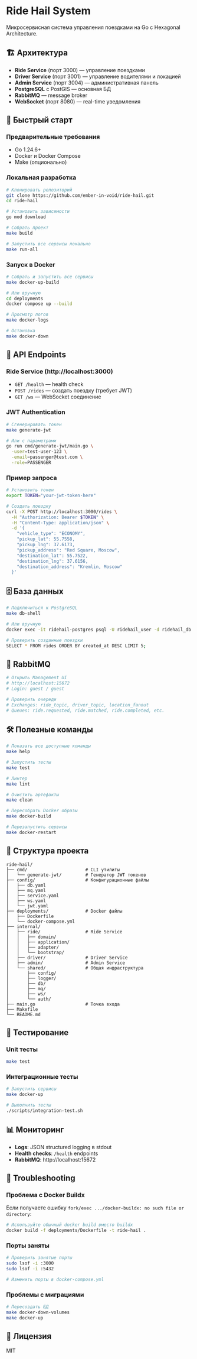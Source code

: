 # Ride Hail System

Микросервисная система управления поездками на Go с Hexagonal Architecture.

## 🏗️ Архитектура

- **Ride Service** (порт 3000) — управление поездками
- **Driver Service** (порт 3001) — управление водителями и локацией
- **Admin Service** (порт 3004) — административная панель
- **PostgreSQL** с PostGIS — основная БД
- **RabbitMQ** — message broker
- **WebSocket** (порт 8080) — real-time уведомления

## 🚀 Быстрый старт

### Предварительные требования

- Go 1.24.6+
- Docker и Docker Compose
- Make (опционально)

### Локальная разработка

```bash
# Клонировать репозиторий
git clone https://github.com/ember-in-void/ride-hail.git
cd ride-hail

# Установить зависимости
go mod download

# Собрать проект
make build

# Запустить все сервисы локально
make run-all
```

### Запуск в Docker

```bash
# Собрать и запустить все сервисы
make docker-up-build

# Или вручную
cd deployments
docker compose up --build

# Просмотр логов
make docker-logs

# Остановка
make docker-down
```

## 📡 API Endpoints

### Ride Service (http://localhost:3000)

- `GET /health` — health check
- `POST /rides` — создать поездку (требует JWT)
- `GET /ws` — WebSocket соединение

### JWT Authentication

```bash
# Сгенерировать токен
make generate-jwt

# Или с параметрами
go run cmd/generate-jwt/main.go \
  -user=test-user-123 \
  -email=passenger@test.com \
  -role=PASSENGER
```

### Пример запроса

```bash
# Установить токен
export TOKEN="your-jwt-token-here"

# Создать поездку
curl -X POST http://localhost:3000/rides \
  -H "Authorization: Bearer $TOKEN" \
  -H "Content-Type: application/json" \
  -d '{
    "vehicle_type": "ECONOMY",
    "pickup_lat": 55.7558,
    "pickup_lng": 37.6173,
    "pickup_address": "Red Square, Moscow",
    "destination_lat": 55.7522,
    "destination_lng": 37.6156,
    "destination_address": "Kremlin, Moscow"
  }'
```

## 🗄️ База данных

```bash
# Подключиться к PostgreSQL
make db-shell

# Или вручную
docker exec -it ridehail-postgres psql -U ridehail_user -d ridehail_db

# Проверить созданные поездки
SELECT * FROM rides ORDER BY created_at DESC LIMIT 5;
```

## 🐰 RabbitMQ

```bash
# Открыть Management UI
# http://localhost:15672
# Login: guest / guest

# Проверить очереди
# Exchanges: ride_topic, driver_topic, location_fanout
# Queues: ride.requested, ride.matched, ride.completed, etc.
```

## 🛠️ Полезные команды

```bash
# Показать все доступные команды
make help

# Запустить тесты
make test

# Линтер
make lint

# Очистить артефакты
make clean

# Пересобрать Docker образы
make docker-build

# Перезапустить сервисы
make docker-restart
```

## 📝 Структура проекта

```
ride-hail/
├── cmd/                      # CLI утилиты
│   └── generate-jwt/         # Генератор JWT токенов
├── config/                   # Конфигурационные файлы
│   ├── db.yaml
│   ├── mq.yaml
│   ├── service.yaml
│   ├── ws.yaml
│   └── jwt.yaml
├── deployments/              # Docker файлы
│   ├── Dockerfile
│   └── docker-compose.yml
├── internal/
│   ├── ride/                 # Ride Service
│   │   ├── domain/
│   │   ├── application/
│   │   ├── adapter/
│   │   └── bootstrap/
│   ├── driver/               # Driver Service
│   ├── admin/                # Admin Service
│   └── shared/               # Общая инфраструктура
│       ├── config/
│       ├── logger/
│       ├── db/
│       ├── mq/
│       ├── ws/
│       └── auth/
├── main.go                   # Точка входа
├── Makefile
└── README.md
```

## 🧪 Тестирование

### Unit тесты

```bash
make test
```

### Интеграционные тесты

```bash
# Запустить сервисы
make docker-up

# Выполнить тесты
./scripts/integration-test.sh
```

## 📊 Мониторинг

- **Logs**: JSON structured logging в stdout
- **Health checks**: `/health` endpoints
- **RabbitMQ**: http://localhost:15672

## 🔧 Troubleshooting

### Проблема с Docker Buildx

Если получаете ошибку `fork/exec .../docker-buildx: no such file or directory`:

```bash
# Используйте обычный docker build вместо buildx
docker build -f deployments/Dockerfile -t ride-hail .
```

### Порты заняты

```bash
# Проверить занятые порты
sudo lsof -i :3000
sudo lsof -i :5432

# Изменить порты в docker-compose.yml
```

### Проблемы с миграциями

```bash
# Пересоздать БД
make docker-down-volumes
make docker-up
```

## 📄 Лицензия

MIT